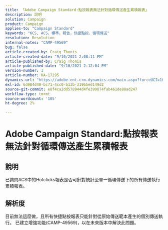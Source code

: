 ```yaml
---
title: 「Adobe Campaign Standard:點按報表無法針對循環傳送產生累積報表」
description: 說明
solution: Campaign
product: Campaign
applies-to: "Campaign Standard"
keywords: "KCS, ACS，標準，報告，快捷點按，循環傳送"
resolution: Resolution
internal-notes: "CAMP-49569"
bug: false
article-created-by: Craig Thonis
article-created-date: "9/10/2021 2:08:11 PM"
article-published-by: Craig Thonis
article-published-date: "9/10/2021 2:12:04 PM"
version-number: 1
article-number: KA-17295
dynamics-url: "https://adobe-ent.crm.dynamics.com/main.aspx?forceUCI=1&pagetype=entityrecord&etn=knowledgearticle&id=14217383-4012-ec11-b6e6-000d3a597bfc"
exl-id: 6d984d40-bc71-4cc0-b13b-31965ed149d2
source-git-commit: e8f4ca2dd578944d4fe399074fab461de88ad247
workflow-type: tm+mt
source-wordcount: '105'
ht-degree: 2%

---
```


# Adobe Campaign Standard:點按報表無法針對循環傳送產生累積報表

## 說明


已詢問ACS中的Hotclicks報表是否可針對統計至單一循環傳送下的所有傳送執行累積報表。


## 解析度


目前無法這麼做，且所有快捷點按報表只能針對從原始傳送範本產生的個別傳送執行。 已建立增強功能(CAMP-49569)，以在未來版本中解決此問題。

